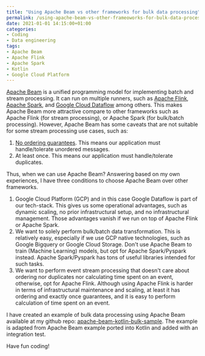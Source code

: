 ```yaml
---
title: "Using Apache Beam vs other frameworks for bulk data processing"
permalink: /using-apache-beam-vs-other-frameoworks-for-bulk-data-processing
date: 2021-01-01 14:15:00+01:00
categories:
- Coding
- Data engineering
tags:
- Apache Beam
- Apache Flink
- Apache Spark
- Kotlin
- Google Cloud Platform
---
```


[Apache Beam](https://beam.apache.org/) is a unified programming model for implementing batch and stream processing. It can run on
multiple runners, such as [Apache Flink](https://flink.apache.org/), [Apache Spark](https://spark.apache.org/), and [Google Cloud Dataflow](https://cloud.google.com/dataflow/?utm_source=google&utm_medium=cpc&utm_campaign=emea-nl-all-en-dr-bkws-all-all-trial-e-gcp-1009139&utm_content=text-ad-none-any-DEV_c-CRE_253523886152-ADGP_Hybrid%20%7C%20AW%20SEM%20%7C%20BKWS%20~%20EXA_M%3A1_NL_EN_Data_Dataflow_SEO-KWID_43700053285543828-aud-606988878694%3Akwd-315945827235-userloc_9064237&utm_term=KW_dataflow%20google%20cloud-NET_g-PLAC_&&gclid=EAIaIQobChMIgdTJlK357QIVSuh3Ch0IdwwjEAAYASAAEgLWDvD_BwE) among others.
This makes Apache Beam more attractive compare to other frameworks such as Apache Flink (for stream processing), or Apache Spark (for bulk/batch processing).
However, Apache Beam has some caveats that are not suitable for some stream processing use cases, such as:
1. [No ordering guarantees](https://stackoverflow.com/questions/45888719/processing-total-ordering-of-events-by-key-using-apache-beam/45911664#45911664). This means our application must handle/tolerate unordered messages.
2. At least once. This means our application must handle/tolerate duplicates.

Thus, when we can use Apache Beam? Answering based on my own experiences, I have three conditions to choose Apache Beam over other frameworks. 
1. Google Cloud Platform (GCP) and in this case Google Dataflow is part of our tech-stack. This gives us
   some operational advantages, such as dynamic scaling, no prior infrastructural setup, and no infrastructural management.
   Those advantages vanish if we run on top of Apache Flink or Apache Spark.
2. We want to solely perform bulk/batch data transformation. This is relatively easy, especially if we use GCP native technologies, 
   such as Google Bigquery or Google Cloud Storage. Don't use Apache Beam to train (Machine Learning) models, but opt for Apache Spark/Pyspark instead.
   Apache Spark/Pyspark has tons of useful libraries intended for such tasks.
3. We want to perform event stream processing that doesn't care about ordering nor duplicates nor calculating time spent on an event,
   otherwise, opt for Apache Flink. Although using Apache Flink is harder in terms of infrastructural maintenance and scaling,
   at least it has ordering and exactly once guarantees, and it is easy to perform calculation of time spent on an event.
   
I have created an example of bulk data processing using Apache Beam available at my github repo: [apache-beam-kotlin-bulk-sample](https://github.com/dpranantha/apache-beam-kotlin-bulk-sample). 
The example is adapted from Apache Beam example ported into Kotlin and added with an integration test.

Have fun coding!
